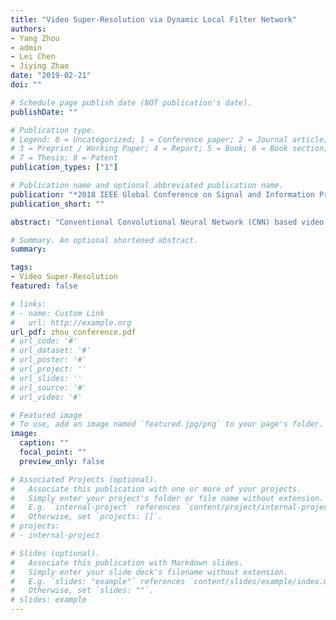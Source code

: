 ```yaml
---
title: "Video Super-Resolution via Dynamic Local Filter Network"
authors:
- Yang Zhou
- admin
- Lei Chen
- Jiying Zhao
date: "2019-02-21"
doi: ""

# Schedule page publish date (NOT publication's date).
publishDate: ""

# Publication type.
# Legend: 0 = Uncategorized; 1 = Conference paper; 2 = Journal article;
# 3 = Preprint / Working Paper; 4 = Report; 5 = Book; 6 = Book section;
# 7 = Thesis; 8 = Patent
publication_types: ["1"]

# Publication name and optional abbreviated publication name.
publication: "*2018 IEEE Global Conference on Signal and Information Processing (GlobalSIP)*"
publication_short: ""

abstract: "Conventional Convolutional Neural Network (CNN) based video super-resolution (VSR) methods heavily depend on explicit motion compensation. Input frames are warped according to flow-like information to eliminate inter-frame differences. These methods have to make a trade-off between the distraction caused by spatio-temporal inconsistency and the pixel-wise detail damage caused by compensation. In this paper, we propose a novel video super-resolution method based on dynamic local filter network. Unlike traditional VSR techniques, our method implicitly performs motion estimation, compensation and fusion simultaneously via local convolutions with dynamically generated filter kernels. An optional autoencoder based refinement module is also proposed to sharpen edges and remove artifacts. The experimental results demonstrate that our method outperforms the best existing VSR algorithm by 0.53 dB in terms of PSNR, and provides superior visual quality."

# Summary. An optional shortened abstract.
summary:

tags:
- Video Super-Resolution
featured: false

# links:
# - name: Custom Link
#   url: http://example.org
url_pdf: zhou_conference.pdf
# url_code: '#'
# url_dataset: '#'
# url_poster: '#'
# url_project: ''
# url_slides: ''
# url_source: '#'
# url_video: '#'

# Featured image
# To use, add an image named `featured.jpg/png` to your page's folder. 
image:
  caption: ""
  focal_point: ""
  preview_only: false

# Associated Projects (optional).
#   Associate this publication with one or more of your projects.
#   Simply enter your project's folder or file name without extension.
#   E.g. `internal-project` references `content/project/internal-project/index.md`.
#   Otherwise, set `projects: []`.
# projects:
# - internal-project

# Slides (optional).
#   Associate this publication with Markdown slides.
#   Simply enter your slide deck's filename without extension.
#   E.g. `slides: "example"` references `content/slides/example/index.md`.
#   Otherwise, set `slides: ""`.
# slides: example
---
```


<!-- {{% alert note %}}
Click the *Cite* button above to demo the feature to enable visitors to import publication metadata into their reference management software.
{{% /alert %}}

{{% alert note %}}
Click the *Slides* button above to demo Academic's Markdown slides feature.
{{% /alert %}} -->

<!-- Supplementary notes can be added here, including [code and math](https://sourcethemes.com/academic/docs/writing-markdown-latex/). -->

